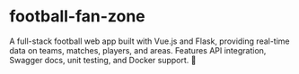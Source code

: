 # football-fan-zone
A full-stack football web app built with Vue.js and Flask, providing real-time data on teams, matches, players, and areas. Features API integration, Swagger docs, unit testing, and Docker support. 🚀
